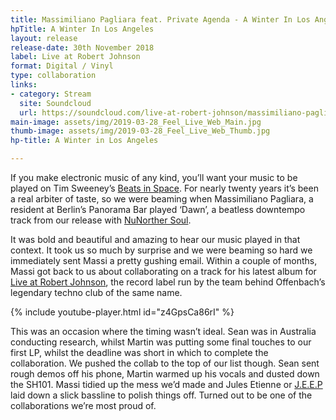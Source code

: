 ```yaml
---
title: Massimiliano Pagliara feat. Private Agenda - A Winter In Los Angeles
hpTitle: A Winter In Los Angeles
layout: release
release-date: 30th November 2018
label: Live at Robert Johnson
format: Digital / Vinyl
type: collaboration
links:
- category: Stream
  site: Soundcloud
  url: https://soundcloud.com/live-at-robert-johnson/massimiliano-pagliara-a-winter
main-image: assets/img/2019-03-28_Feel_Live_Web_Main.jpg
thumb-image: assets/img/2019-03-28_Feel_Live_Web_Thumb.jpg
hp-title: A Winter in Los Angeles

---
```

If you make electronic music of any kind, you’ll want your music to be played on Tim Sweeney’s [Beats in Space](http://www.beatsinspace.net/). For nearly twenty years it’s been a real arbiter of taste, so we were beaming when Massimiliano Pagliara, a resident at Berlin’s Panorama Bar played ‘Dawn’, a beatless downtempo track from our release with [NuNorther Soul](http://www.nunorthernsoul.co.uk/).

It was bold and beautiful and amazing to hear our music played in that context.  It took us so much by surprise and we were beaming so hard we immediately sent Massi a pretty gushing email. Within a couple of months, Massi got back to us about collaborating on a track for his latest album for [Live at Robert Johnson](http://www.liveatrobertjohnson.com/), the record label run by the team behind Offenbach’s legendary techno club of the same name.

{% include youtube-player.html id="z4GpsCa86rI" %}

This was an occasion where the timing wasn’t ideal. Sean was in Australia conducting research, whilst Martin was putting some final touches to our first LP, whilst the deadline was short in which to complete the collaboration. We pushed the collab to the top of our list though. Sean sent rough demos off his phone, Martin warmed up his vocals and dusted down the SH101. Massi tidied up the mess we’d made and Jules Etienne or [J.E.E.P](https://www.discogs.com/artist/3558416-JEEP) laid down a slick bassline to polish things off. Turned out to be one of the collaborations we’re most proud of.